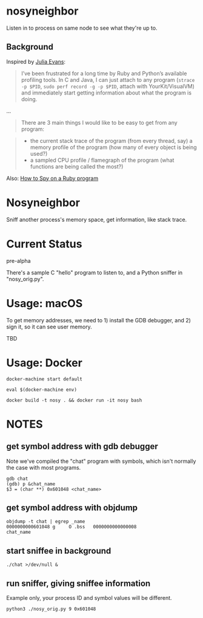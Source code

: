 # nosyneighbor

Listen in to process on same node to see what they're up to.


## Background

Inspired by [Julia Evans](https://jvns.ca/blog/2017/12/02/taking-a-sabbatical-to-work-on-ruby-profiling-tools/):

> I’ve been frustrated for a long time by Ruby and Python’s available profiling tools. In C and Java, I can just attach to any program (`strace -p $PID`, `sudo perf record -g -p $PID`, attach with YourKit/VisualVM) and immediately start getting information about what the program is doing.

...

> There are 3 main things I would like to be easy to get from any program:

> - the current stack trace of the program (from every thread, say)
a memory profile of the program (how many of every object is being used?)
> - a sampled CPU profile / flamegraph of the program (what functions are being called the most?)

Also: [How to Spy on a Ruby program](https://jvns.ca/blog/2016/06/12/a-weird-system-call-process-vm-readv/)

# Nosyneighbor

Sniff another process's memory space, get information, like stack trace.

# Current Status

pre-alpha

There's a sample C "hello" program to listen to, and a Python sniffer in "nosy_orig.py".

# Usage: macOS

To get memory addresses, we need to 1) install the GDB debugger, and 2) sign it, so it can see user memory.

TBD

# Usage: Docker

    docker-machine start default

    eval $(docker-machine env)

    docker build -t nosy . && docker run -it nosy bash

# NOTES

## get symbol address with gdb debugger

Note we've compiled the "chat" program with symbols, which isn't normally the case with most programs.

	gdb chat
	(gdb) p &chat_name
	$3 = (char **) 0x601048 <chat_name>

## get symbol address with objdump

	objdump -t chat | egrep _name
	0000000000601048 g     O .bss	0000000000000008              chat_name


## start sniffee in background

	./chat >/dev/null &

## run sniffer, giving sniffee information

Example only, your process ID and symbol values will be different.

	python3 ./nosy_orig.py 9 0x601048

